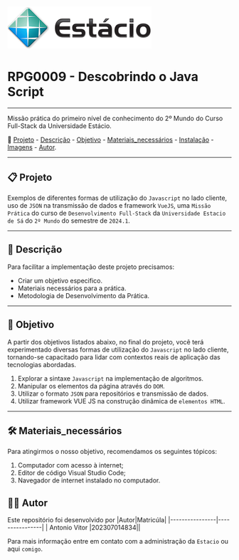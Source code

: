 
# ![capa logotipo-Estacio](https://github.com/T8ninho/Receitas-do-Toni-WebSite/blob/main/Image/Estacio.png)

# RPG0009 - Descobrindo o Java Script

---

Missão prática do primeiro nível de conhecimento do 2º Mundo do Curso Full-Stack da Universidade Estácio.

🔗 [Projeto](#-Projeto) - [Descrição](#-Descrição) - [Objetivo](#-Objetivo) - [Materiais_necessários](#-Materiais_necessários) - [Instalação](#-Instalação) - [Imagens](#-Imagens) - [Autor](#-Autor).

---

## 📋 Projeto

Exemplos de diferentes formas de utilização do `Javascript` no lado cliente, uso de `JSON` na transmissão de dados e framework `VueJS`, uma `Missão Prática` do curso de `Desenvolvimento Full-Stack` da `Universidade Estacio de Sá` do `2º Mundo` do semestre de `2024.1`.

---

## 📝 Descrição

Para facilitar a implementação deste projeto precisamos:

- Criar um objetivo especifico.
- Materiais necessários para a prática.
- Metodologia de Desenvolvimento da Prática.

---

## 💼 Objetivo

A partir dos objetivos listados abaixo, no final do projeto, você terá
experimentado diversas formas de utilização do `Javascript` no lado cliente,
tornando-se capacitado para lidar com contextos reais de aplicação das
tecnologias abordadas.

1. Explorar a sintaxe `Javascript` na implementação de algoritmos.
2. Manipular os elementos da página através do `DOM`.
3. Utilizar o formato `JSON` para repositórios e transmissão de dados.
4. Utilizar framework VUE JS na construção dinâmica de `elementos HTML`.

---

## 🛠 Materiais_necessários

Para atingirmos o nosso objetivo, recomendamos os seguintes tópicos:

1. Computador com acesso à internet;
2. Editor de código Visual Studio Code;
3. Navegador de internet instalado no computador.

## 👩‍💻 Autor

Este repositório foi desenvolvido por
|Autor|Matricúla|
|----------------|----------------|
| Antonio Vitor |202307014834||

Para mais informação entre em contato com a administração da `Estacio` ou aqui `comigo`.
